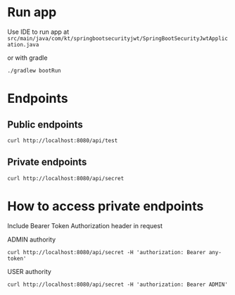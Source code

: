 # Run app

Use IDE to run app at `src/main/java/com/kt/springbootsecurityjwt/SpringBootSecurityJwtApplication.java`

or with gradle
```
./gradlew bootRun
```

# Endpoints

## Public endpoints

```
curl http://localhost:8080/api/test
```

## Private endpoints

```
curl http://localhost:8080/api/secret
```

# How to access private endpoints

Include Bearer Token Authorization header in request

ADMIN authority
```
curl http://localhost:8080/api/secret -H 'authorization: Bearer any-token'
```

USER authority
```
curl http://localhost:8080/api/secret -H 'authorization: Bearer ADMIN'
```

